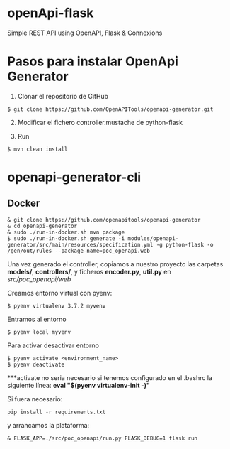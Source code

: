 # openApi-flask
Simple REST API using OpenAPI, Flask & Connexions

# Pasos para instalar OpenApi Generator

1. Clonar el repositorio de GitHub
~~~
$ git clone https://github.com/OpenAPITools/openapi-generator.git
~~~
2. Modificar el fichero controller.mustache de python-flask

3. Run
~~~
$ mvn clean install
~~~


# openapi-generator-cli
## Docker

~~~
& git clone https://github.com/openapitools/openapi-generator
& cd openapi-generator
& sudo ./run-in-docker.sh mvn package
$ sudo ./run-in-docker.sh generate -i modules/openapi-generator/src/main/resources/specification.yml -g python-flask -o /gen/out/rules --package-name=poc_openapi.web
~~~

Una vez generado el controller, copiamos a nuestro proyecto las carpetas **models/**, **controllers/**, y ficheros **encoder.py**, **util.py** en *src/poc_openapi/web*

Creamos entorno virtual con pyenv:
~~~
$ pyenv virtualenv 3.7.2 myvenv
~~~
Entramos al entorno
~~~
$ pyenv local myvenv
~~~
Para activar desactivar entorno
~~~
$ pyenv activate <environment_name>
$ pyenv deactivate
~~~
***activate no seria necesario si tenemos configurado en el .bashrc la siguiente línea:
    __eval "$(pyenv virtualenv-init -)"__

Si fuera necesario:
~~~
pip install -r requirements.txt
~~~

y arrancamos la plataforma:
~~~
& FLASK_APP=./src/poc_openapi/run.py FLASK_DEBUG=1 flask run
~~~
